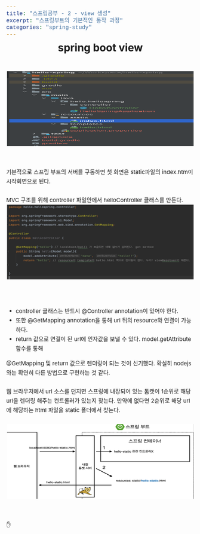 ```yaml
---
title: "스프링공부 - 2 - view 생성"
excerpt: "스프링부트의 기본적인 동작 과정"
categories: "spring-study"
---
```


<style>
code {
  font-family: Consolas,"courier new";
  color: crimson;
  background-color: #f1f1f1;
  padding: 2px;
  font-size: 105%;
}
</style>

<div style = "font-size: 28px; line-height: 25px;">
<center><strong>spring boot view</strong></center><br><br>
</div>

<div style = "font-size: 15px; line-height: 25px; text-align: left">

<center><img src = "\assets\images\index.png"  border=0 width = "500" height = "200"></center><br><br>
기본적으로 스프링 부트의 서버를 구동하면 첫 화면은 static파일의 index.htm이 시작회면으로 된다. <br><br>
MVC 구조를 위해 controller 파일안에서 helloController 클래스를 만든다.
<center><img src = "\assets\images\hellocontroller.png"  border=0 width = "500" height = "200"></center><br><br>
<ul>
<li>controller 클래스는 반드시 @Controller annotation이 있어야 한다.</li>
<li>또한 @GetMapping annotation을 통해 url 뒤의 resource와 연결이 가능하다.</li>
<li>return 값으로 연결이 된 url에 인자값을 보낼 수 있다. model.getAttribute 함수를 통해</li>
</ul>
@GetMapping 및 return 값으로 렌더링이 되는 것이 신기했다. 확실히 nodejs와는 확연히 다른 방법으로 구현하는 것 같다. <br><br>
<div style = "font-size: 15px; line-height: 25px; text-align: left; text-family: monospace;">
웹 브라우저에서 url 소스를 던지면 스프링에 내장되어 있는 톰캣이 1순위로 해당 url을 렌더링 해주는 컨트롤러가 있는지 찾는다. 만약에 없다면 2순위로 해당 url에 해당하는 html 파일을 static 폴더에서 찾는다. <br><br>
<center><img src = "\assets\images\static.png"  border=0 width = "500" height = "200"></center><br><br>



</div>
&#9995;